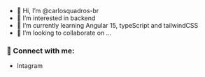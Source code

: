 - 👋 Hi, I’m @carlosquadros-br
- 👀 I’m interested in backend
- 🌱 I’m currently learning Angular 15, typeScript and tailwindCSS
- 💞️ I’m looking to collaborate on ...
### 🤝 Connect with me:
- Intagram 

<!---
carlosquadros-br/carlosquadros-br is a ✨ special ✨ repository because its `README.md` (this file) appears on your GitHub profile.
You can click the Preview link to take a look at your changes.
--->
